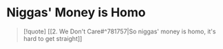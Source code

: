 # Niggas' Money is Homo

> [!quote]
[[2. We Don't Care#^781757|So niggas' money is homo, it's hard to get straight]]
